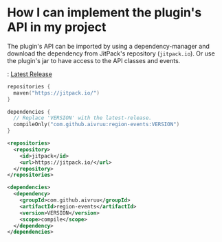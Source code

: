 # How I can implement the plugin's API in my project

The plugin's API can be imported by using a dependency-manager and download the dependency from JitPack's repository (`jitpack.io`). Or use the plugin's jar to have access to the
API classes and events.

: [Latest Release](https://github.com/aivruu/region-events/releases/latest)

```kotlin
repositories {
  maven("https://jitpack.io/")
}

dependencies {
  // Replace 'VERSION' with the latest-release.
  compileOnly("com.github.aivruu:region-events:VERSION")
}
```

```xml
<repositories>
  <repository>
    <id>jitpack</id>
    <url>https://jitpack.io/</url>
  </repository>
</repositories>

<dependencies>
  <dependency>
    <groupId>com.github.aivruu</groupId>
    <artifactId>region-events</artifactId>
    <version>VERSION</version>
    <scope>compile</scope>
  </dependency>
</dependencies>
```
